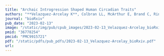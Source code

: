 ```yaml
---
title: "Archaic Introgression Shaped Human Circadian Traits"
authors: "**Velazquez-Arcelay K**, Colbran LL, McArthur E, Brand C, Rinker D, Siemann J, McMahon D, Capra JA."
journal: "bioRxiv"
pub_date: "2023-02-13"
image: "/static/img/pub/cpub_images/2023-02-13_Velazquez-Arcelay_bioRxiv.png"
pmid: "36778254"
pmcid: "PMC9915721"
pdf: "/static/pdfs/pub_pdfs/2023-02-13_Velazquez-Arcelay_bioRxiv.pdf"
url: 
---
```

